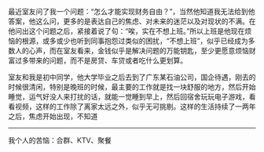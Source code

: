 最近室友问了我一个问题：“怎么才能实现财务自由？”，当然他知道我无法给到他答案，他这么问，更多的是表达自己的焦虑、对未来的迷茫以及对现状的不满。在他问出这个问题之后，紧接着说了句：“唉，实在不想上班。”所以上班是他现在烦恼的根源，或多或少也听到同事抱怨过类似的困扰，“不想上班”，似乎已经成为多数人的心声，而在室友看来，金钱似乎是解决问题的万能钥匙，至少更愿意烦恼财富过多带来的问题，而不是房贷、车贷或者吃什么更划算。  

室友和我是初中同学，他大学毕业之后去到了广东某石油公司，国企待遇，刚去的时候很清闲，特别是晚班的时候，最主要的工作就是找一块舒服的地方，然后开始睡觉，运气好没人来打扰的话，就能一觉睡到早上，然后回宿舍玩玩电子游戏，看看视频，这样的工作除了离家太远之外，似乎无可挑剔。这样的生活持续了一两年之后，焦虑开始出现，不知道

----
我个人的苦恼：合群、KTV、聚餐